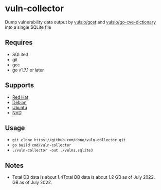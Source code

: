 # vuln-collector
Dump vulnerability data output by [vulsio/gost](https://github.com/vulsio/gost) and [vulsio/go-cve-dictionary](https://github.com/vulsio/go-cve-dictionary) into a single SQLite file

## Requires
- SQLite3
- git
- gcc
- go v1.7.1 or later

## Supports
- [Red Hat](https://access.redhat.com/security/security-updates/)
- [Debian](https://security-tracker.debian.org/tracker/)
- [Ubuntu](https://ubuntu.com/security/cves)
- [NVD](https://nvd.nist.gov/vuln/search)


## Usage
- `git clone https://github.com/dono/vuln-collector.git`
- `go build cmd/vuln-collector`
- `./vuln-collector -out ./vulns.sqlite3`

## Notes
- Total DB data is about 1.4Total DB data is about 1.2 GB as of July 2022. GB as of July 2022.
